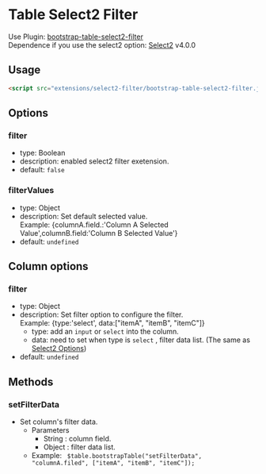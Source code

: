 # Table Select2 Filter

Use Plugin: [bootstrap-table-select2-filter](https://github.com/wenzhixin/bootstrap-table/tree/master/src/extensions/select2-filter) </br>
Dependence if you use the select2 option: [Select2](https://select2.github.io/) v4.0.0

## Usage

```html
<script src="extensions/select2-filter/bootstrap-table-select2-filter.js"></script>
```

## Options

### filter

* type: Boolean
* description: enabled select2 filter exetension.
* default: `false`

### filterValues

* type: Object
* description: Set default selected value. <br>Example: {columnA.field.:'Column A Selected Value',columnB.field:'Column B Selected Value'}
* default: `undefined`

## Column options

### filter

* type: Object
* description: Set filter option to configure the filter. <br>Example: {type:'select', data:["itemA", "itemB", "itemC"]}
	* type: add an `input` or `select` into the column.
	* data: need to set when type is `select` , filter data list. (The same as [Select2 Options](http://select2.github.io/examples.html#data))
* default: `undefined`

## Methods

### setFilterData


* Set column's filter data.
  * Parameters
      * String : column field.
      * Object : filter data list.
  * Example: <code> $table.bootstrapTable("setFilterData", "columnA.filed", ["itemA", "itemB", "itemC"]);</code>
